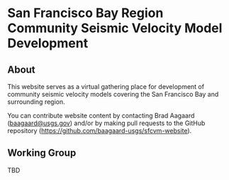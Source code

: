 # San Francisco Bay Region Community Seismic Velocity Model Development

## About

This website serves as a virtual gathering place for development of
community seismic velocity models covering the San Francisco Bay and
surrounding region.

You can contribute website content by contacting Brad Aagaard
(baagaard@usgs.gov) and/or by making pull requests to the GitHub
repository (https://github.com/baagaard-usgs/sfcvm-website).

## Working Group

TBD

